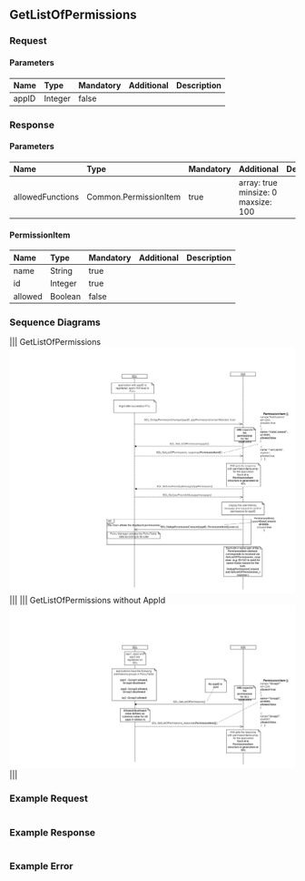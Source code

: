 ## GetListOfPermissions


### Request

#### Parameters

|Name|Type|Mandatory|Additional|Description|
|:---|:---|:--------|:---------|:----------|
|appID|Integer|false|||

### Response

#### Parameters

|Name|Type|Mandatory|Additional|Description|
|:---|:---|:--------|:---------|:----------|
|allowedFunctions|Common.PermissionItem|true|array: true<br>minsize: 0<br>maxsize: 100||

#### PermissionItem

|Name|Type|Mandatory|Additional|Description|
|:---|:---|:--------|:---------|:----------|
|name|String|true|||
|id|Integer|true|||
|allowed|Boolean|false|||

### Sequence Diagrams
|||
GetListOfPermissions
![GetListOfPermissions](./assets/GetListOfPermissions.jpg)
|||
|||
GetListOfPermissions without AppId
![GetListOfPermissions](./assets/GetListOfPermissionsNoId.jpg)
|||

### Example Request

```json

```
### Example Response

```json

```

### Example Error

```json

```
